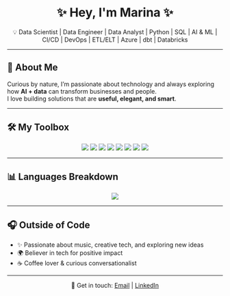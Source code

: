 <h1 align="center">✨ Hey, I'm Marina ✨</h1>

<p align="center">
  💡 Data Scientist | Data Engineer | Data Analyst | Python | SQL | AI & ML | CI/CD | DevOps | ETL/ELT | Azure | dbt | Databricks
</p>

---

## 🚀 About Me
Curious by nature, I’m passionate about technology and always exploring how **AI + data** can transform businesses and people.  
I love building solutions that are **useful, elegant, and smart**.

---

## 🛠️ My Toolbox
<p align="center">
  <img src="https://img.shields.io/badge/Python-3776AB?style=for-the-badge&logo=python&logoColor=white"/>
  <img src="https://img.shields.io/badge/SQL-336791?style=for-the-badge&logo=postgresql&logoColor=white"/>
  <img src="https://img.shields.io/badge/Databricks-FF3621?style=for-the-badge&logo=databricks&logoColor=white"/>
  <img src="https://img.shields.io/badge/dbt-FF694B?style=for-the-badge&logo=dbt&logoColor=white"/>
  <img src="https://img.shields.io/badge/Azure-0078D4?style=for-the-badge&logo=microsoft-azure&logoColor=white"/>
  <img src="https://img.shields.io/badge/CI/CD-2088FF?style=for-the-badge&logo=githubactions&logoColor=white"/>
  <img src="https://img.shields.io/badge/DevOps-0A0FFF?style=for-the-badge&logo=devops&logoColor=white"/>
  <img src="https://img.shields.io/badge/ETL/ELT-4CAF50?style=for-the-badge&logo=apache-airflow&logoColor=white"/>
</p>


<!--## 🌟 Featured Projects
- 🔐 [SecureAccess](#) — AI-powered access control with facial recognition  
- 📊 [DataVision](#) — Real-time analytics dashboard  
- 🤖 [SmartBot](#) — NLP chatbot integrated with support systems  
-->
---

## 📊 Languages Breakdown
<p align="center">
  <img src="https://github-readme-stats.vercel.app/api/top-langs/?username=marinacsqueiroz&layout=compact&langs_count=20&theme=radical" />
</p>



---

## 🎧 Outside of Code
- ✨ Passionate about music, creative tech, and exploring new ideas  
- 🌍 Believer in tech for positive impact  
- ☕ Coffee lover & curious conversationalist  

---

<p align="center">💌 Get in touch: <a href="mailto:marinacslucchesi@gmail.com">Email</a> | <a href="https://linkedin.com/in/marinacslucchesi">LinkedIn</a></p>
